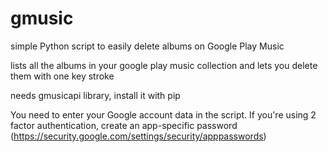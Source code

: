 # gmusic

simple Python script to easily delete albums on Google Play Music

lists all the albums in your google play music collection and lets you delete them with one key stroke

needs gmusicapi library, install it with pip

You need to enter your Google account data in the script. If you're using 2 factor authentication, create an app-specific password (https://security.google.com/settings/security/apppasswords)

